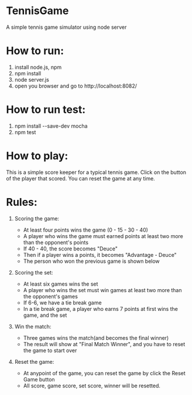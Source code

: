 # TennisGame
A simple tennis game simulator using node server

# How to run: 
1. install node.js, npm
2. npm install
3. node server.js
4. open you browser and go to http://localhost:8082/

# How to run test:
1. npm install --save-dev mocha
2. npm test

# How to play:
This is a simple score keeper for a typical tennis game.
Click on the button of the player that scored.
You can reset the game at any time.

# Rules:
1. Scoring the game:
    - At least four points wins the game (0 - 15 - 30 - 40)
    - A player who wins the game must earned points at least two more than the opponent's points
    - If 40 - 40, the score becomes "Deuce"
    - Then if a player wins a points, it becomes "Advantage - Deuce"
    - The person who won the previous game is shown below

2. Scoring the set:
    - At least six games wins the set
    - A player who wins the set must win games at least two more than the opponent's games
    - If 6-6, we have a tie break game 
    - In a tie break game, a player who earns 7 points at first wins the game, and the set

3. Win the match:
    - Three games wins the match(and becomes the final winner)
    - The result will show at "Final Match Winner", and you have to reset the game to start over

4. Reset the game:
    - At anypoint of the game, you can reset the game by click the Reset Game button
    - All score, game score, set score, winner will be resetted.


